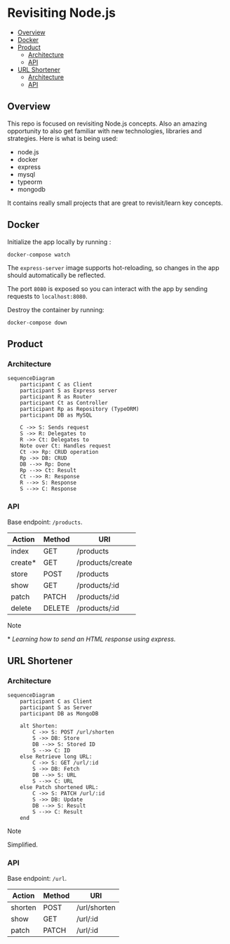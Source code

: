 # Revisiting Node.js <!-- omit in toc -->

- [Overview](#overview)
- [Docker](#docker)
- [Product](#product)
  - [Architecture](#architecture)
  - [API](#api)
- [URL Shortener](#url-shortener)
  - [Architecture](#architecture-1)
  - [API](#api-1)

## Overview

This repo is focused on revisiting Node.js concepts. Also an amazing opportunity to also get familiar with new technologies, libraries and strategies. Here is what is being used:

- node.js
- docker
- express
- mysql
- typeorm
- mongodb

It contains really small projects that are great to revisit/learn key concepts.

## Docker

Initialize the app locally by running :

```
docker-compose watch
```

The `express-server` image supports hot-reloading, so changes in the app should automatically be reflected.

The port `8080` is exposed so you can interact with the app by sending requests to `localhost:8080`.

Destroy the container by running:

```
docker-compose down
```

## Product

### Architecture

```mermaid
sequenceDiagram
    participant C as Client
    participant S as Express server
    participant R as Router
    participant Ct as Controller
    participant Rp as Repository (TypeORM)
    participant DB as MySQL

    C ->> S: Sends request
    S ->> R: Delegates to
    R ->> Ct: Delegates to
    Note over Ct: Handles request
    Ct ->> Rp: CRUD operation
    Rp ->> DB: CRUD
    DB -->> Rp: Done
    Rp -->> Ct: Result
    Ct -->> R: Response
    R -->> S: Response
    S -->> C: Response
```

### API

Base endpoint: `/products`.

| Action  | Method | URI              |
| ------- | ------ | ---------------- |
| index   | GET    | /products        |
| create* | GET    | /products/create |
| store   | POST   | /products        |
| show    | GET    | /products/:id    |
| patch   | PATCH  | /products/:id    |
| delete  | DELETE | /products/:id    |

> [!NOTE]
> 
> \* _Learning how to send an HTML response using express._

## URL Shortener

### Architecture

```mermaid
sequenceDiagram
    participant C as Client
    participant S as Server
    participant DB as MongoDB

    alt Shorten:
        C ->> S: POST /url/shorten
        S ->> DB: Store
        DB -->> S: Stored ID
        S -->> C: ID
    else Retrieve long URL:
        C ->> S: GET /url/:id
        S ->> DB: Fetch
        DB -->> S: URL
        S -->> C: URL
    else Patch shortened URL:
        C ->> S: PATCH /url/:id
        S ->> DB: Update
        DB -->> S: Result
        S -->> C: Result
    end
```

> [!NOTE]
> 
> Simplified.

### API

Base endpoint: `/url`.

| Action  | Method | URI          |
| ------- | ------ | ------------ |
| shorten | POST   | /url/shorten |
| show    | GET    | /url/:id     |
| patch   | PATCH  | /url/:id     |
